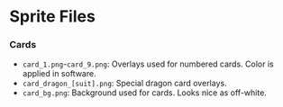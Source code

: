 # Sprite Files
### Cards
* `card_1.png`-`card_9.png`: Overlays used for numbered cards. Color is applied in software.
* `card_dragon_[suit].png`: Special dragon card overlays.
* `card_bg.png`: Background used for cards. Looks nice as off-white.